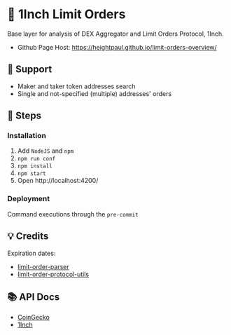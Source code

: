 # 🦄 1Inch Limit Orders
Base layer for analysis of DEX Aggregator and Limit Orders Protocol, 1Inch.
- Github Page Host: https://heightpaul.github.io/limit-orders-overview/

## 🌾 Support
- Maker and taker token addresses search
- Single and not-specified (multiple) addresses' orders

## 👣 Steps

### Installation
1. Add `NodeJS` and `npm`
2. `npm run conf`
3. `npm install`
4. `npm start`
5. Open http://localhost:4200/

### Deployment
Command executions through the `pre-commit`

## 💡 Credits
Expiration dates:
- [limit-order-parser](https://github.com/1inch/limit-order-parser)
- [limit-order-protocol-utils](https://github.com/1inch/limit-order-protocol-utils)

## 📚 API Docs 

- [CoinGecko](https://www.coingecko.com/api/documentation)
- [1Inch](https://docs.1inch.io/docs/limit-order-protocol/api)
